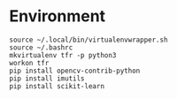 # Environment
    source ~/.local/bin/virtualenvwrapper.sh
    source ~/.bashrc
    mkvirtualenv tfr -p python3
    workon tfr
    pip install opencv-contrib-python
    pip install imutils
    pip install scikit-learn